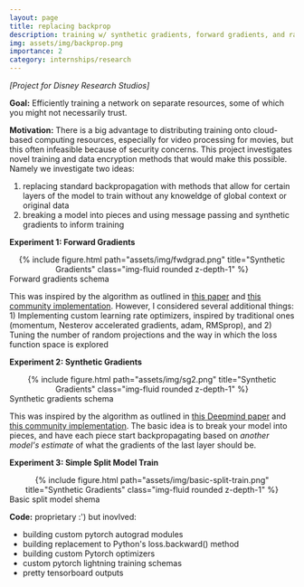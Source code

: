 ```yaml
---
layout: page
title: replacing backprop
description: training w/ synthetic gradients, forward gradients, and random projections 
img: assets/img/backprop.png
importance: 2
category: internships/research
---
```

*[Project for Disney Research Studios]*

**Goal:** Efficiently training a network on separate resources, some of which you might not necessarily trust. 

**Motivation:** There is a big advantage to distributing training onto cloud-based computing resources, especially for video processing for movies, but this often infeasible because of security concerns. This project investigates novel training and data encryption methods that would make this possible. Namely we investigate two ideas: 
1. replacing standard backpropagation with methods that allow for certain layers of the model to train without any knoweldge of global context or original data
2. breaking a model into pieces and using message passing and synthetic gradients to inform training

**Experiment 1: Forward Gradients**

<div class="row">
    <div class="col-sm mt-3 mt-md-0">
    <center>
        {% include figure.html path="assets/img/fwdgrad.png" title="Synthetic Gradients" class="img-fluid rounded z-depth-1" %}
    </center>
    </div>
</div>

<div class="caption">
    Forward gradients schema
</div>

This was inspired by the algorithm as outlined in <a href="https://arxiv.org/abs/2202.08587">this paper</a> and <a href="https://github.com/orobix/fwdgrad">this community implementation</a>. However, I considered several additional things: 1) Implementing custom learning rate optimizers, inspired by traditional ones (momentum, Nesterov accelerated gradients, adam, RMSprop), and 2) Tuning the number of random projections and the way in which the loss function space is explored

<!-- : this comes at the cost of epoch speed, since each forward pass now has n random projections instead of 1, but preserves the security aspect of training -->

**Experiment 2: Synthetic Gradients**

<div class="row">
    <div class="col-sm mt-3 mt-md-0">
    <center>
        {% include figure.html path="assets/img/sg2.png" title="Synthetic Gradients" class="img-fluid rounded z-depth-1" %}
    </center>
    </div>
</div>

<div class="caption">
    Synthetic gradients schema
</div>

This was inspired by the algorithm as outlined in <a href="https://arxiv.org/abs/1608.05343">this Deepmind paper</a> and <a href="https://github.com/koz4k/dni-pytorch">this community implementation</a>. The basic idea is to break your model into pieces, and have each piece start backpropagating based on *another model's estimate* of what the gradients of the last layer should be.

**Experiment 3: Simple Split Model Train**

<div class="row">
    <div class="col-sm mt-3 mt-md-0">
    <center>
        {% include figure.html path="assets/img/basic-split-train.png" title="Synthetic Gradients" class="img-fluid rounded z-depth-1" %}
    </center>
    </div>
</div>

<div class="caption">
    Basic split model shema
</div>

**Code:** proprietary :') but inovlved:
- building custom pytorch autograd modules
- building replacement to Python's loss.backward() method
- building custom Pytorch optimizers
- custom pytorch lightning training schemas
- pretty tensorboard outputs
